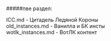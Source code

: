 #####пве раздел:

ICC.md - Цитадель Ледяной Короны<br>
old_instances.md - Ванилла и БК инсты<br>
wotlk_instances.md - ВотЛК контент<br>
